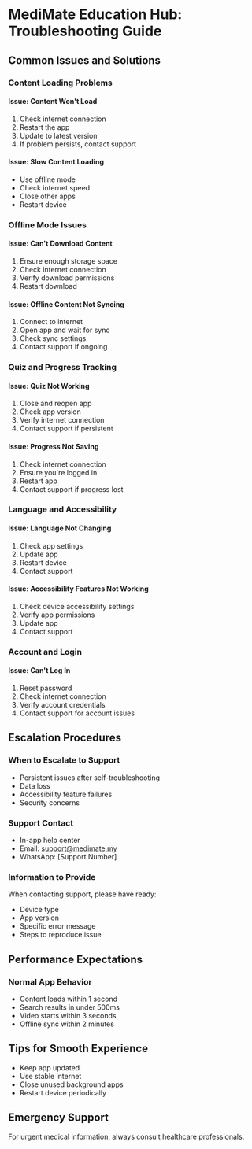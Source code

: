 # MediMate Education Hub: Troubleshooting Guide

## Common Issues and Solutions

### Content Loading Problems

#### Issue: Content Won't Load
1. Check internet connection
2. Restart the app
3. Update to latest version
4. If problem persists, contact support

#### Issue: Slow Content Loading
- Use offline mode
- Check internet speed
- Close other apps
- Restart device

### Offline Mode Issues

#### Issue: Can't Download Content
1. Ensure enough storage space
2. Check internet connection
3. Verify download permissions
4. Restart download

#### Issue: Offline Content Not Syncing
1. Connect to internet
2. Open app and wait for sync
3. Check sync settings
4. Contact support if ongoing

### Quiz and Progress Tracking

#### Issue: Quiz Not Working
1. Close and reopen app
2. Check app version
3. Verify internet connection
4. Contact support if persistent

#### Issue: Progress Not Saving
1. Check internet connection
2. Ensure you're logged in
3. Restart app
4. Contact support if progress lost

### Language and Accessibility

#### Issue: Language Not Changing
1. Check app settings
2. Update app
3. Restart device
4. Contact support

#### Issue: Accessibility Features Not Working
1. Check device accessibility settings
2. Verify app permissions
3. Update app
4. Contact support

### Account and Login

#### Issue: Can't Log In
1. Reset password
2. Check internet connection
3. Verify account credentials
4. Contact support for account issues

## Escalation Procedures

### When to Escalate to Support
- Persistent issues after self-troubleshooting
- Data loss
- Accessibility feature failures
- Security concerns

### Support Contact
- In-app help center
- Email: support@medimate.my
- WhatsApp: [Support Number]

### Information to Provide
When contacting support, please have ready:
- Device type
- App version
- Specific error message
- Steps to reproduce issue

## Performance Expectations

### Normal App Behavior
- Content loads within 1 second
- Search results in under 500ms
- Video starts within 3 seconds
- Offline sync within 2 minutes

## Tips for Smooth Experience
- Keep app updated
- Use stable internet
- Close unused background apps
- Restart device periodically

## Emergency Support
For urgent medical information, always consult healthcare professionals.
